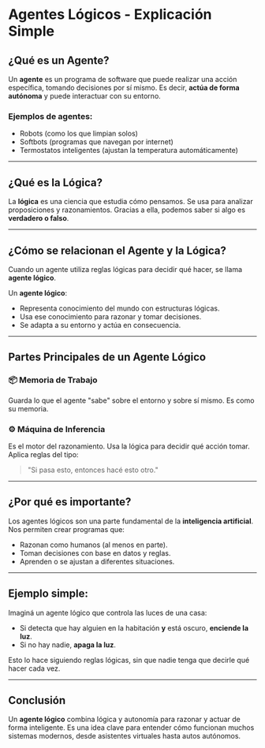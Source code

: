 # Agentes Lógicos - Explicación Simple

## ¿Qué es un Agente?

Un **agente** es un programa de software que puede realizar una acción específica, tomando decisiones por sí mismo. Es decir, **actúa de forma autónoma** y puede interactuar con su entorno.

### Ejemplos de agentes:
- Robots (como los que limpian solos)
- Softbots (programas que navegan por internet)
- Termostatos inteligentes (ajustan la temperatura automáticamente)

---

## ¿Qué es la Lógica?

La **lógica** es una ciencia que estudia cómo pensamos. Se usa para analizar proposiciones y razonamientos. Gracias a ella, podemos saber si algo es **verdadero o falso**.

---

## ¿Cómo se relacionan el Agente y la Lógica?

Cuando un agente utiliza reglas lógicas para decidir qué hacer, se llama **agente lógico**.

Un **agente lógico**:
- Representa conocimiento del mundo con estructuras lógicas.
- Usa ese conocimiento para razonar y tomar decisiones.
- Se adapta a su entorno y actúa en consecuencia.

---

## Partes Principales de un Agente Lógico

### 📦 Memoria de Trabajo
Guarda lo que el agente "sabe" sobre el entorno y sobre sí mismo. Es como su memoria.

### ⚙️ Máquina de Inferencia
Es el motor del razonamiento. Usa la lógica para decidir qué acción tomar. Aplica reglas del tipo:
> "Si pasa esto, entonces hacé esto otro."

---

## ¿Por qué es importante?

Los agentes lógicos son una parte fundamental de la **inteligencia artificial**. Nos permiten crear programas que:
- Razonan como humanos (al menos en parte).
- Toman decisiones con base en datos y reglas.
- Aprenden o se ajustan a diferentes situaciones.

---

## Ejemplo simple:

Imaginá un agente lógico que controla las luces de una casa:
- Si detecta que hay alguien en la habitación **y** está oscuro, **enciende la luz**.
- Si no hay nadie, **apaga la luz**.

Esto lo hace siguiendo reglas lógicas, sin que nadie tenga que decirle qué hacer cada vez.

---

## Conclusión

Un **agente lógico** combina lógica y autonomía para razonar y actuar de forma inteligente. Es una idea clave para entender cómo funcionan muchos sistemas modernos, desde asistentes virtuales hasta autos autónomos.

